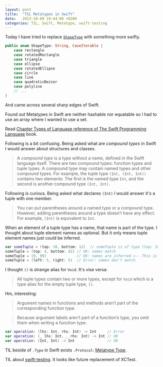 ```yaml
---
layout: post
title:  "TIL Metatypes in Swift"
date:   2023-10-09 19:44:00 +0200
categories: TIL, Swift, Metatype, swift-testing
---
```

Today I have tried to replace [`ShapeType`](https://github.com/valeriyvan/swift-geometrize/blob/3b36706cbd4e516a00344008886a77c1ecd7dcbb/Sources/geometrize/Shapes/Shape.swift#L6) with something more swifty.

```Swift
public enum ShapeType: String, CaseIterable {
    case rectangle
    case rotatedRectangle
    case triangle
    case ellipse
    case rotatedEllipse
    case circle
    case line
    case quadraticBezier
    case polyline
    // ...
}
```

And came across several sharp edges of Swift.

Found out Metatypes in Swift are neither hashable nor equatable so I had to use an array where I wanted to use a set.

Read [Chapter Types of Language reference of The Swift Programming Language](https://docs.swift.org/swift-book/documentation/the-swift-programming-language/types/) book.

Following is a bit confusing. Being asked what are *compound types* in Swift I would answer about structures and classes.

> A *compound type* is a type without a name, defined in the Swift language itself. There are two compound types: function types and tuple types. A compound type may contain named types and other compound types. For example, the tuple type `(Int, (Int, Int))` contains two elements: The first is the named type `Int`, and the second is another compound type `(Int, Int)`.

Following is curious. Being asked what declares `(Int)` I would answer it's a tuple with one member.

> You can put parentheses around a named type or a compound type. However, adding parentheses around a type doesn’t have any effect. For example, `(Int)` is equivalent to `Int`.

When an element of a tuple type has a name, that name is part of the type. I thought about tuple element names as optional. But it only means tuple element names just could be inferred.

```Swift
var someTuple = (top: 10, bottom: 12)  // someTuple is of type (top: Int, bottom: Int)
someTuple = (top: 4, bottom: 42) // OK: names match
someTuple = (9, 99)              // OK: names are inferred <-- This is interesting.
someTuple = (left: 5, right: 5)  // Error: names don't match
```

I thought `()` is strange alias for `Void`. It's vise versa:

> All tuple types contain two or more types, except for `Void` which is a type alias for the empty tuple type, `()`.

Hm, interesting:

> Argument names in functions and methods aren’t part of the corresponding function type. 

> Because argument labels aren’t part of a function’s type, you omit them when writing a function type.

```Swift
var operation: (lhs: Int, rhs: Int) -> Int     // Error
var operation: (_ lhs: Int, _ rhs: Int) -> Int // OK
var operation: (Int, Int) -> Int               // OK
```

TIL beside of `.Type` in Swift exists `.Protocol`: [Metatype Type](https://docs.swift.org/swift-book/documentation/the-swift-programming-language/types#Metatype-Type).

TIL about [swift-testing](https://github.com/apple/swift-testing). It looks like future replacement of XCTest.
